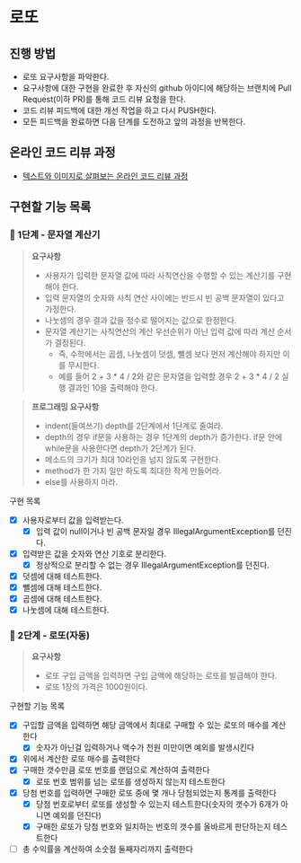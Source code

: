 # 로또
## 진행 방법
* 로또 요구사항을 파악한다.
* 요구사항에 대한 구현을 완료한 후 자신의 github 아이디에 해당하는 브랜치에 Pull Request(이하 PR)를 통해 코드 리뷰 요청을 한다.
* 코드 리뷰 피드백에 대한 개선 작업을 하고 다시 PUSH한다.
* 모든 피드백을 완료하면 다음 단계를 도전하고 앞의 과정을 반복한다.

## 온라인 코드 리뷰 과정
* [텍스트와 이미지로 살펴보는 온라인 코드 리뷰 과정](https://github.com/next-step/nextstep-docs/tree/master/codereview)

## 구현할 기능 목록
### 🚀 1단계 - 문자열 계산기
> **요구사항**
> - 사용자가 입력한 문자열 값에 따라 사칙연산을 수행할 수 있는 계산기를 구현해야 한다. 
> - 입력 문자열의 숫자와 사칙 연산 사이에는 반드시 빈 공백 문자열이 있다고 가정한다. 
> - 나눗셈의 경우 결과 값을 정수로 떨어지는 값으로 한정한다. 
> - 문자열 계산기는 사칙연산의 계산 우선순위가 아닌 입력 값에 따라 계산 순서가 결정된다. 
>   - 즉, 수학에서는 곱셈, 나눗셈이 덧셈, 뺄셈 보다 먼저 계산해야 하지만 이를 무시한다. 
>   - 예를 들어 2 + 3 * 4 / 2와 같은 문자열을 입력할 경우 2 + 3 * 4 / 2 실행 결과인 10을 출력해야 한다.

> **프로그래밍 요구사항**
> - indent(들여쓰기) depth를 2단계에서 1단계로 줄여라. 
> - depth의 경우 if문을 사용하는 경우 1단계의 depth가 증가한다. if문 안에 while문을 사용한다면 depth가 2단계가 된다. 
> - 메소드의 크기가 최대 10라인을 넘지 않도록 구현한다. 
> - method가 한 가지 일만 하도록 최대한 작게 만들어라. 
> - else를 사용하지 마라.

구현 목록
- [x] 사용자로부터 값을 입력받는다.
  - [x] 입력 값이 null이거나 빈 공백 문자일 경우 IllegalArgumentException를 던진다.
- [x] 입력받은 값을 숫자와 연산 기호로 분리한다.
  - [x] 정상적으로 분리할 수 없는 경우 IllegalArgumentException를 던진다.
- [x] 덧셈에 대해 테스트한다.
- [x] 뺄셈에 대해 테스트한다.
- [x] 곱셈에 대해 테스트한다.
- [x] 나눗셈에 대해 테스트한다.

### 🚀 2단계 - 로또(자동)
> **요구사항**
> - 로또 구입 금액을 입력하면 구입 금액에 해당하는 로또를 발급해야 한다.
> - 로또 1장의 가격은 1000원이다.

구현할 기능 목록
- [x] 구입할 금액을 입력하면 해당 금액에서 최대로 구매할 수 있는 로또의 매수를 계산한다
  - [x] 숫자가 아닌걸 입력하거나 액수가 천원 미만이면 예외를 발생시킨다
- [x] 위에서 계산한 로또 매수를 출력한다
- [x] 구매한 갯수만큼 로또 번호를 랜덤으로 계산하여 출력한다
  - [x] 로또 번호 범위를 넘는 로또를 생성하지 않는지 테스트한다
- [x] 당첨 번호를 입력하면 구매한 로또 중에 몇 개나 당첨되었는지 통계를 출력한다
  - [x] 당첨 번호로부터 로또를 생성할 수 있는지 테스트한다(숫자의 갯수가 6개가 아니면 예외를 던진다)
  - [x] 구매한 로또가 당첨 번호와 일치하는 번호의 갯수를 올바르게 판단하는지 테스트한다 
- [ ] 총 수익률을 계산하여 소숫점 둘째자리까지 출력한다
